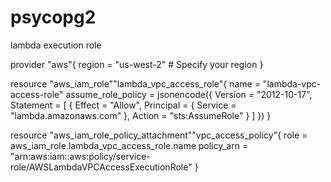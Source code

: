 # psycopg2
lambda execution role


provider "aws"{
  region = "us-west-2"  # Specify your region
}

resource "aws_iam_role""lambda_vpc_access_role"{
  name = "lambda-vpc-access-role"
  assume_role_policy = jsonencode({
    Version = "2012-10-17",
    Statement = [
            {
       Effect = "Allow",
        Principal = {
          Service = "lambda.amazonaws.com"
                },
        Action = "sts:AssumeRole"
            }
        ]
    })
}

resource "aws_iam_role_policy_attachment""vpc_access_policy"{
  role       = aws_iam_role.lambda_vpc_access_role.name
  policy_arn = "arn:aws:iam::aws:policy/service-role/AWSLambdaVPCAccessExecutionRole"
}
